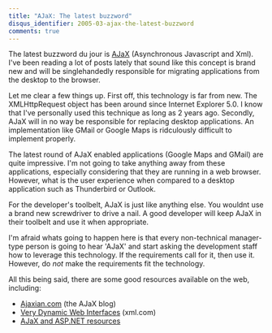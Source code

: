 ```yaml
---
title: "AJaX: The latest buzzword"
disqus_identifier: 2005-03-ajax-the-latest-buzzword
comments: true
---
```


The latest buzzword du jour is [AJaX][1] (Asynchronous Javascript and Xml). I've been reading a lot of posts lately that sound like this concept is brand new and will be singlehandedly responsible for migrating applications from the desktop to the browser.

Let me clear a few things up. First off, this technology is far from new. The XMLHttpRequest object has been around since Internet Explorer 5.0. I know that I've personally used this technique as long as 2 years ago. Secondly, AJaX will in no way be responsible for replacing desktop applications. An implementation like GMail or Google Maps is ridculously difficult to implement properly.

The latest round of AJaX enabled applications (Google Maps and GMail) are quite impressive. I'm not going to take anything away from these applications, especially considering that they are running in a web browser. However, what is the user experience when compared to a desktop application such as Thunderbird or Outlook.

For the developer's toolbelt, AJaX is just like anything else. You wouldnt use a brand new screwdriver to drive a nail. A good developer will keep AJaX in their toolbelt and use it when appropriate.

I'm afraid whats going to happen here is that every non-technical manager-type person is going to hear 'AJaX' and start asking the development staff how to leverage this technology. If the requirements call for it, then use it. However, do *not* make the requirements fit the technology. 

All this being said, there are some good resources available on the web, including:

* [Ajaxian.com][2] (the AJaX blog)
* [Very Dynamic Web Interfaces][3] (xml.com)
* [AJaX and ASP.NET resources][4]

[1]:http://www.adaptivepath.com/publications/essays/archives/000385.php
[2]:http://www.ajaxian.com
[3]:http://www.xml.com/pub/a/2005/02/09/xml-http-request.html
[4]:http://www.robincurry.org/blog/PermaLink,guid,456ed339-a187-4992-b06f-91497d317d68.aspx

